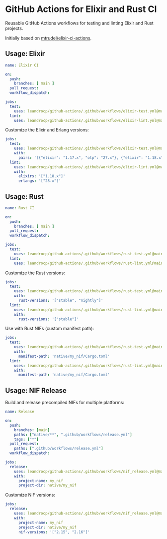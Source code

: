 # GitHub Actions for Elixir and Rust CI

Reusable GitHub Actions workflows for testing and linting Elixir and Rust projects.

Initially based on [mtrudel/elixir-ci-actions](https://github.com/mtrudel/elixir-ci-actions).

## Usage: Elixir

```yaml
name: Elixir CI

on:
  push:
    branches: [ main ]
  pull_request:
  workflow_dispatch:

jobs:
  test:
    uses: leandrocp/github-actions/.github/workflows/elixir-test.yml@main
  lint:
    uses: leandrocp/github-actions/.github/workflows/elixir-lint.yml@main
```

Customize the Elixir and Erlang versions:

```yaml
jobs:
  test:
    uses: leandrocp/github-actions/.github/workflows/elixir-test.yml@main
    with:
      pairs: '[{"elixir": "1.17.x", "otp": "27.x"}, {"elixir": "1.18.x", "otp": "28.x"}]'
  lint:
    uses: leandrocp/github-actions/.github/workflows/elixir-lint.yml@main
    with:
      elixirs: '["1.18.x"]'
      erlangs: '["28.x"]'
```

## Usage: Rust

```yaml
name: Rust CI

on:
  push:
    branches: [ main ]
  pull_request:
  workflow_dispatch:

jobs:
  test:
    uses: leandrocp/github-actions/.github/workflows/rust-test.yml@main
  lint:
    uses: leandrocp/github-actions/.github/workflows/rust-lint.yml@main
```

Customize the Rust versions:

```yaml
jobs:
  test:
    uses: leandrocp/github-actions/.github/workflows/rust-test.yml@main
    with:
      rust-versions: '["stable", "nightly"]'
  lint:
    uses: leandrocp/github-actions/.github/workflows/rust-lint.yml@main
    with:
      rust-versions: '["stable"]'
```

Use with Rust NIFs (custom manifest path):

```yaml
jobs:
  test:
    uses: leandrocp/github-actions/.github/workflows/rust-test.yml@main
    with:
      manifest-path: 'native/my_nif/Cargo.toml'
  lint:
    uses: leandrocp/github-actions/.github/workflows/rust-lint.yml@main
    with:
      manifest-path: 'native/my_nif/Cargo.toml'
```

## Usage: NIF Release

Build and release precompiled NIFs for multiple platforms:

```yaml
name: Release

on:
  push:
    branches: [main]
    paths: ["native/**", ".github/workflows/release.yml"]
    tags: ["*"]
  pull_request:
    paths: [".github/workflows/release.yml"]
  workflow_dispatch:

jobs:
  release:
    uses: leandrocp/github-actions/.github/workflows/nif_release.yml@main
    with:
      project-name: my_nif
      project-dir: native/my_nif
```

Customize NIF versions:

```yaml
jobs:
  release:
    uses: leandrocp/github-actions/.github/workflows/nif_release.yml@main
    with:
      project-name: my_nif
      project-dir: native/my_nif
      nif-versions: '["2.15", "2.16"]'
```
